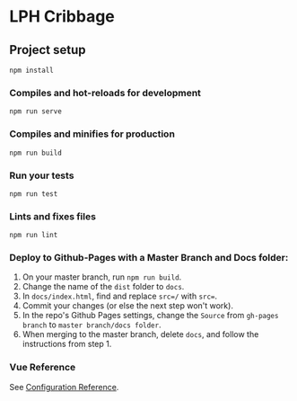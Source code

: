 # LPH Cribbage

## Project setup
```
npm install
```

### Compiles and hot-reloads for development
```
npm run serve
```

### Compiles and minifies for production
```
npm run build
```

### Run your tests
```
npm run test
```

### Lints and fixes files
```
npm run lint
```

### Deploy to Github-Pages with a Master Branch and Docs folder:

1. On your master branch, run `npm run build`.
2. Change the name of the `dist` folder to `docs`.
3. In `docs/index.html`, find and replace `src=/` with `src=`.
4. Commit your changes (or else the next step won't work).
4. In the repo's Github Pages settings, change the `Source` from `gh-pages branch` to `master branch/docs folder`.
5. When merging to the master branch, delete `docs`, and follow the instructions from step 1.

### Vue Reference
See [Configuration Reference](https://cli.vuejs.org/config/).

